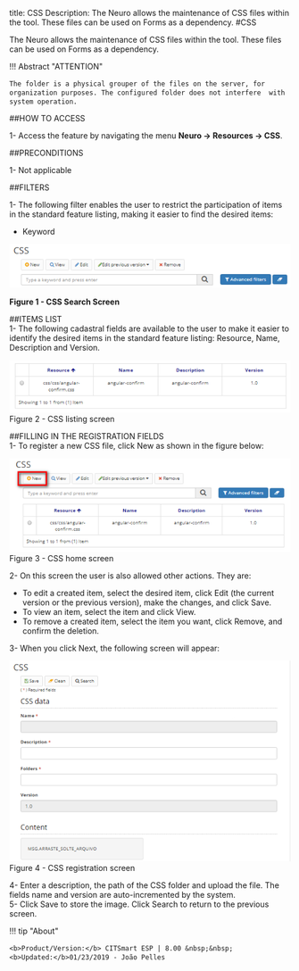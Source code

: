title: CSS
Description: The Neuro allows the maintenance of CSS files within the tool. These files can be used on Forms as a dependency.
#CSS

The Neuro allows the maintenance of CSS files within the tool. These files can be used on Forms as a dependency.  

!!! Abstract "ATTENTION"

    The folder is a physical grouper of the files on the server, for organization purposes. The configured folder does not interfere  with system operation.

##HOW TO ACCESS  

1-  Access the feature by navigating the menu **Neuro → Resources → CSS**.  

##PRECONDITIONS  

1-  Not applicable

##FILTERS  

1-  The following filter enables the user to restrict the participation of items
    in the standard feature listing, making it easier to find the desired items:  

 - Keyword   

![Screenshot](images/CSS-Filters.png)  

**Figure 1 - CSS Search Screen**  

##ITEMS LIST  
1- The following cadastral fields are available to the user to make it easier to identify the desired items in the standard feature listing: Resource, Name, Description and Version.    

![Screenshot](images/CSS-Item-List.png)   
Figure 2 - CSS listing screen  

##FILLING IN THE REGISTRATION FIELDS  
1- To register a new CSS file, click New as shown in the figure below:  

![Screenshot](images/CSS-Filling.png)  
Figure 3 - CSS home screen  

2- On this screen the user is also allowed other actions. They are:  
 - To edit a created item, select the desired item, click Edit (the current version or the previous version), make the changes, and click Save.  
 - To view an item, select the item and click View.  
 - To remove a created item, select the item you want, click Remove, and confirm the deletion.  

 3- When you click Next, the following screen will appear:  
 
![Screenshot](images/CSS-registration.png)   
Figure 4 - CSS registration screen  

4- Enter a description, the path of the CSS folder and upload the file. The fields name and version are auto-incremented by the system.  
5- Click Save to store the image. Click Search to return to the previous screen.  


!!! tip "About"

    <b>Product/Version:</b> CITSmart ESP | 8.00 &nbsp;&nbsp;
    <b>Updated:</b>01/23/2019 - João Pelles  

